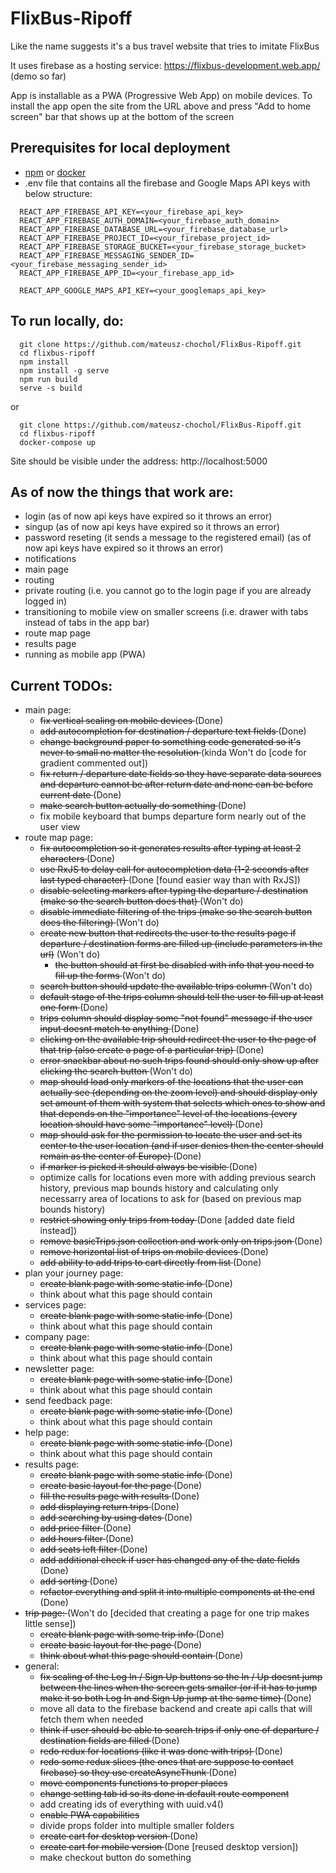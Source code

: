 # FlixBus-Ripoff
Like the name suggests it's a bus travel website that tries to imitate FlixBus

It uses firebase as a hosting service: https://flixbus-development.web.app/ (demo so far)

App is installable as a PWA (Progressive Web App) on mobile devices. To install the app open the site from the URL above and press "Add to home screen" bar that shows up at the bottom of the screen

## Prerequisites for local deployment

- [npm](https://nodejs.org/en/download/) or [docker](https://www.docker.com/products/docker-desktop)
- .env file that contains all the firebase and Google Maps API keys with below structure:

```
  REACT_APP_FIREBASE_API_KEY=<your_firebase_api_key>
  REACT_APP_FIREBASE_AUTH_DOMAIN=<your_firebase_auth_domain>
  REACT_APP_FIREBASE_DATABASE_URL=<your_firebase_database_url>
  REACT_APP_FIREBASE_PROJECT_ID=<your_firebase_project_id>
  REACT_APP_FIREBASE_STORAGE_BUCKET=<your_firebase_storage_bucket>
  REACT_APP_FIREBASE_MESSAGING_SENDER_ID=<your_firebase_messaging_sender_id>
  REACT_APP_FIREBASE_APP_ID=<your_firebase_app_id>

  REACT_APP_GOOGLE_MAPS_API_KEY=<your_googlemaps_api_key>
```

## To run locally, do:

```
  git clone https://github.com/mateusz-chochol/FlixBus-Ripoff.git
  cd flixbus-ripoff
  npm install
  npm install -g serve
  npm run build
  serve -s build
```

or

```
  git clone https://github.com/mateusz-chochol/FlixBus-Ripoff.git
  cd flixbus-ripoff
  docker-compose up
```

Site should be visible under the address: http://localhost:5000

## As of now the things that work are:
- login (as of now api keys have expired so it throws an error)
- singup (as of now api keys have expired so it throws an error)
- password reseting (it sends a message to the registered email) (as of now api keys have expired so it throws an error)
- notifications
- main page
- routing
- private routing (i.e. you cannot go to the login page if you are already logged in)
- transitioning to mobile view on smaller screens (i.e. drawer with tabs instead of tabs in the app bar)
- route map page
- results page
- running as mobile app (PWA)

## Current TODOs:
- main page:
  - <del> fix vertical scaling on mobile devices </del> (Done)
  - <del> add autocompletion for destination / departure text fields </del> (Done)
  - <del> change background paper to something code generated so it's never to small no matter the resolution </del> (kinda Won't do [code for gradient commented out])
  - <del> fix return / departure date fields so they have separate data sources and departure cannot be after return date and none can be before current date </del>  (Done)
  - <del> make search button actually do something </del> (Done)
  - fix mobile keyboard that bumps departure form nearly out of the user view
- route map page:
  - <del> fix autocompletion so it generates results after typing at least 2 characters </del>  (Done)
  - <del> use RxJS to delay call for autocompletion data (1-2 seconds after last typed character) </del> (Done [found easier way than with RxJS])
  - <del> disable selecting markers after typing the departure / destination (make so the search button does that) </del> (Won't do)
  - <del> disable immediate filtering of the trips (make so the search button does the filtering) </del> (Won't do)
  - <del> create new button that redirects the user to the results page if departure / destination forms are filled up (include parameters in the url)</del> (Won't do)
    - <del> the button should at first be disabled with info that you need to fill up the forms </del> (Won't do)
  - <del> search button should update the available trips column </del> (Won't do)
  - <del> default stage of the trips column should tell the user to fill up at least one form </del> (Done)
  - <del> trips column should display some "not found" message if the user input doesnt match to anything </del> (Done)
  - <del> clicking on the available trip should redirect the user to the page of that trip (also create a page of a particular trip) </del> (Done)
  - <del> error snackbar about no such trips found should only show up after clicking the search button </del> (Won't do)
  - <del> map should load only markers of the locations that the user can actually see (depending on the zoom level) and should display only set amount of them with system that selects which ones to show and that depends on the "importance" level of the locations (every location should have some "importance" level) </del> (Done)
  - <del> map should ask for the permission to locate the user and set its center to the user location (and if user denies then the center should remain as the center of Europe) </del> (Done)
  - <del> if marker is picked it should always be visible </del> (Done)
  - optimize calls for locations even more with adding previous search history, previous map bounds history and calculating only necessarry area of locations to ask for (based on previous map bounds history)
  - <del> restrict showing only trips from today </del> (Done [added date field instead])
  - <del> remove basicTrips.json collection and work only on trips.json </del> (Done)
  - <del> remove horizontal list of trips on mobile devices </del> (Done)
  - <del> add ability to add trips to cart directly from list </del> (Done)
- plan your journey page:
  - <del> create blank page with some static info </del> (Done)
  - think about what this page should contain
- services page:
  - <del> create blank page with some static info </del> (Done)
  - think about what this page should contain
- company page:
  - <del> create blank page with some static info </del> (Done)
  - think about what this page should contain
- newsletter page:
  - <del> create blank page with some static info </del> (Done)
  - think about what this page should contain
- send feedback page:
  - <del> create blank page with some static info </del> (Done)
  - think about what this page should contain
- help page:
  - <del> create blank page with some static info </del> (Done)
  - think about what this page should contain
- results page:
  - <del> create blank page with some static info </del> (Done)
  - <del> create basic layout for the page </del> (Done)
  - <del> fill the results page with results </del> (Done)
  - <del> add displaying return trips </del> (Done)
  - <del> add searching by using dates </del> (Done)
  - <del> add price filter </del> (Done)
  - <del> add hours filter </del> (Done)
  - <del> add seats left filter </del> (Done)
  - <del> add additional check if user has changed any of the date fields </del> (Done)
  - <del> add sorting </del> (Done)
  - <del> refactor everything and split it into multiple components at the end </del> (Done)
- <del> trip page: </del> (Won't do [decided that creating a page for one trip makes little sense])
  - <del> create blank page with some trip info </del> (Done)
  - <del> create basic layout for the page </del> (Done)
  - <del> think about what this page should contain </del> (Done)
- general:
  - <del> fix scaling of the Log In / Sign Up buttons so the In / Up doesnt jump between the lines when the screen gets smaller (or if it has to jump make it so both Log In and Sign Up jump at the same time) </del> (Done)
  - move all data to the firebase backend and create api calls that will fetch them when needed
  - <del> think if user should be able to search trips if only one of departure / destination fields are filled </del> (Done)
  - <del> redo redux for locations (like it was done with trips) </del> (Done)
  - <del> redo some redux slices (the ones that are suppose to contact firebase) so they use createAsyncThunk </del> (Done)
  - <del> move components functions to proper places </del>
  - <del> change setting tab id so its done in default route component </del>
  - add creating ids of everything with uuid.v4()
  - <del> enable PWA capabilities </del>
  - divide props folder into multiple smaller folders
  - <del> create cart for desktop version </del> (Done)
  - <del> create cart for mobile version </del> (Done [reused desktop version])
  - make checkout button do something
